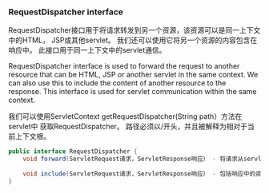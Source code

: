 ### RequestDispatcher interface

RequestDispatcher接口用于将请求转发到另一个资源，该资源可以是同一上下文中的HTML，
JSP或其他servlet。 我们还可以使用它将另一个资源的内容包含在响应中。 
此接口用于同一上下文中的servlet通信。

RequestDispatcher interface is used to forward the request to another 
resource that can be HTML, JSP or another servlet in the same context.
 We can also use this to include the content of another resource to the 
 response. This interface is used for servlet communication within the 
 same context.
 
我们可以使用ServletContext getRequestDispatcher(String path）方法在servlet中
获取RequestDispatcher。 路径必须以/开头，并且被解释为相对于当前上下文根。

```java
public interface RequestDispatcher {
    void forward(ServletRequest请求，ServletResponse响应） - 将请求从servlet转发到服务器上的另一个资源(servlet，JSP文件或HTML文件）。
    
    void include(ServletRequest请求，ServletResponse响应） - 包括响应中的资源(servlet，JSP页面，HTML文件）的内容。
}
```